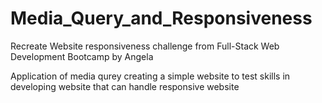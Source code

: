 # Media_Query_and_Responsiveness
Recreate Website responsiveness challenge from Full-Stack Web Development Bootcamp by Angela

Application of media qurey creating a simple website to test skills in developing website that can handle responsive website
